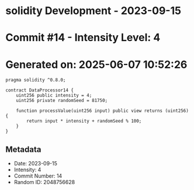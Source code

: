 ﻿# solidity Development - 2023-09-15
# Commit #14 - Intensity Level: 4
# Generated on: 2025-06-07 10:52:26
```solidity
pragma solidity ^0.8.0;

contract DataProcessor14 {
    uint256 public intensity = 4;
    uint256 private randomSeed = 81750;

    function processValue(uint256 input) public view returns (uint256) {
        return input * intensity + randomSeed % 100;
    }
}
```
## Metadata
- Date: 2023-09-15
- Intensity: 4
- Commit Number: 14
- Random ID: 2048756628

